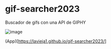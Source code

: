 # gif-searcher2023
Buscador de gifs con una API de GIPHY

![image](https://github.com/LaVieja1/gif-searcher2023/assets/65514301/2c2c2828-8a53-4203-ac09-4cefccc86459)

(App)[https://lavieja1.github.io/gif-searcher2023/]
